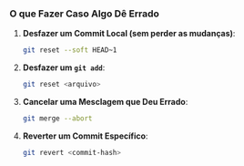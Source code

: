 ### O que Fazer Caso Algo Dê Errado

1. **Desfazer um Commit Local (sem perder as mudanças)**:
    
    ```bash
    git reset --soft HEAD~1
    
    ```
    
2. **Desfazer um `git add`**:
    
    ```bash
    git reset <arquivo>
    
    ```
    
3. **Cancelar uma Mesclagem que Deu Errado**:
    
    ```bash
    git merge --abort
    
    ```
    
4. **Reverter um Commit Específico**:
    
    ```bash
    git revert <commit-hash>
    
    ```
    
